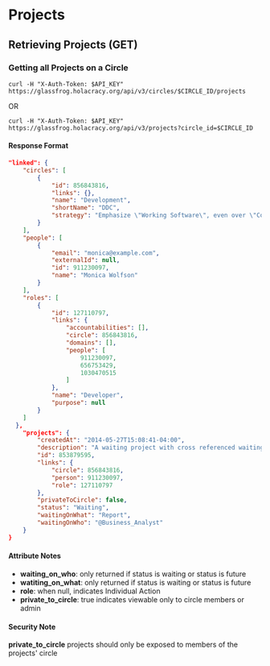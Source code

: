 Projects
==========

Retrieving Projects (GET)
--------------------------

### Getting all Projects on a Circle

`curl -H "X-Auth-Token: $API_KEY" https://glassfrog.holacracy.org/api/v3/circles/$CIRCLE_ID/projects`

OR

`curl -H "X-Auth-Token: $API_KEY" https://glassfrog.holacracy.org/api/v3/projects?circle_id=$CIRCLE_ID`


#### Response Format

```json
"linked": {
    "circles": [
        {
            "id": 856843816,
            "links": {},
            "name": "Development",
            "shortName": "DDC",
            "strategy": "Emphasize \"Working Software\", even over \"Comprehensive Documentation\""
        }
    ],
    "people": [
        {
            "email": "monica@example.com",
            "externalId": null,
            "id": 911230097,
            "name": "Monica Wolfson"
        }
    ],
    "roles": [
        {
            "id": 127110797,
            "links": {
                "accountabilities": [],
                "circle": 856843816,
                "domains": [],
                "people": [
                    911230097,
                    656753429,
                    1030470515
                ]
            },
            "name": "Developer",
            "purpose": null
        }
    ]
  },
    "projects": {
        "createdAt": "2014-05-27T15:08:41-04:00",
        "description": "A waiting project with cross referenced waiting on info",
        "id": 853879595,
        "links": {
            "circle": 856843816,
            "person": 911230097,
            "role": 127110797
        },
        "privateToCircle": false,
        "status": "Waiting",
        "waitingOnWhat": "Report",
        "waitingOnWho": "@Business_Analyst"
    }
}
```

#### Attribute Notes

  * **waiting_on_who**: only returned if status is waiting or status is future
  * **watiting_on_what**: only returned if status is waiting or status is future
  * **role**: when null, indicates Individual Action
  * **private_to_circle**: true indicates viewable only to circle members or admin

#### Security Note

**private_to_circle** projects should only be exposed to members of the projects' circle









